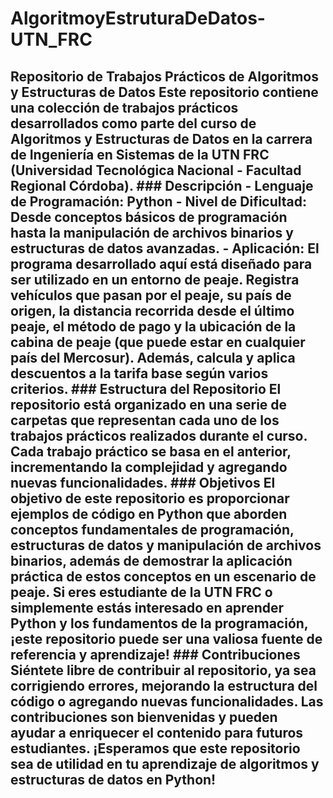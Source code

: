 # AlgoritmoyEstruturaDeDatos-UTN_FRC
 ## Repositorio de Trabajos Prácticos de Algoritmos y Estructuras de Datos  Este repositorio contiene una colección de trabajos prácticos desarrollados como parte del curso de Algoritmos y Estructuras de Datos en la carrera de Ingeniería en Sistemas de la UTN FRC (Universidad Tecnológica Nacional - Facultad Regional Córdoba).  ### Descripción  - **Lenguaje de Programación:** Python - **Nivel de Dificultad:** Desde conceptos básicos de programación hasta la manipulación de archivos binarios y estructuras de datos avanzadas. - **Aplicación:** El programa desarrollado aquí está diseñado para ser utilizado en un entorno de peaje. Registra vehículos que pasan por el peaje, su país de origen, la distancia recorrida desde el último peaje, el método de pago y la ubicación de la cabina de peaje (que puede estar en cualquier país del Mercosur). Además, calcula y aplica descuentos a la tarifa base según varios criterios.  ### Estructura del Repositorio  El repositorio está organizado en una serie de carpetas que representan cada uno de los trabajos prácticos realizados durante el curso. Cada trabajo práctico se basa en el anterior, incrementando la complejidad y agregando nuevas funcionalidades.  ### Objetivos  El objetivo de este repositorio es proporcionar ejemplos de código en Python que aborden conceptos fundamentales de programación, estructuras de datos y manipulación de archivos binarios, además de demostrar la aplicación práctica de estos conceptos en un escenario de peaje.  Si eres estudiante de la UTN FRC o simplemente estás interesado en aprender Python y los fundamentos de la programación, ¡este repositorio puede ser una valiosa fuente de referencia y aprendizaje!  ### Contribuciones  Siéntete libre de contribuir al repositorio, ya sea corrigiendo errores, mejorando la estructura del código o agregando nuevas funcionalidades. Las contribuciones son bienvenidas y pueden ayudar a enriquecer el contenido para futuros estudiantes.  ¡Esperamos que este repositorio sea de utilidad en tu aprendizaje de algoritmos y estructuras de datos en Python!
